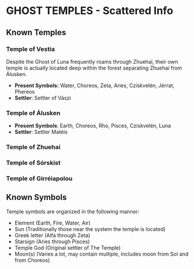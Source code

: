 # GHOST TEMPLES - Scattered Info

## Known Temples
### Temple of Vestia
Despite the Ghost of Luna frequently roams through Zhuehai, their own temple is actually located deep within the forest separating Zhuehai from Álusken. 
- **Present Symbols:** Water, Choreos, Zeta, Aries, Czískvelén, Jérrat, Phereos
- **Settler**: Settler of Vászi

### Temple of Álusken
- **Present Symbols**: Earth, Choreos, Rho, Pisces, Cziskvelén, Luna
- **Settler**: Settler Matéis
### Temple of Zhuehai
### Temple of Sórskist
### Temple of Girréiapolou


## Known Symbols
Temple symbols are organized in the following manner:
- Element (Earth, Fire, Water, Air)
- Sun (Traditionally those near the system the temple is located)
- Greek letter (Alfa through Zeta)
- Starsign (Aries through Pisces)
- Temple God (Original settler of The Temple)
- Moon(s) (Varies a lot, may contain multiple, includes moon from Sol and from Choreos)
